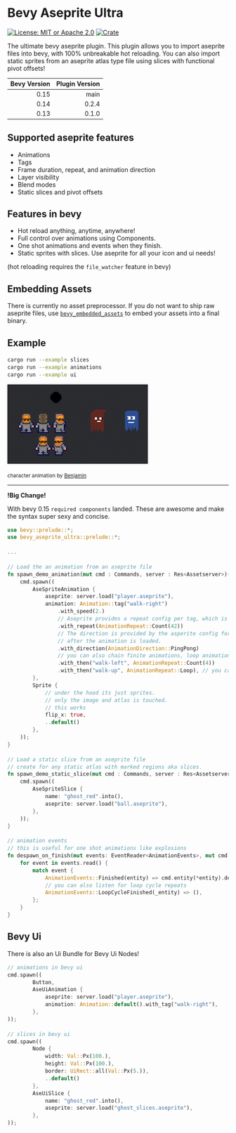 # Bevy Aseprite Ultra

[![License: MIT or Apache 2.0](https://img.shields.io/badge/License-MIT%20or%20Apache2-blue.svg)](./LICENSE)
[![Crate](https://img.shields.io/crates/v/bevy_aseprite_ultra.svg)](https://crates.io/crates/bevy_aseprite_ultra)

The ultimate bevy aseprite plugin. This plugin allows you to import aseprite files into bevy, with 100% unbreakable
hot reloading. You can also import static sprites from an aseprite atlas type file using slices with functional pivot offsets!

| Bevy Version | Plugin Version |
| -----------: | -------------: |
|         0.15 |           main |
|         0.14 |          0.2.4 |
|         0.13 |          0.1.0 |

## Supported aseprite features

-   Animations
-   Tags
-   Frame duration, repeat, and animation direction
-   Layer visibility
-   Blend modes
-   Static slices and pivot offsets

## Features in bevy

-   Hot reload anything, anytime, anywhere!
-   Full control over animations using Components.
-   One shot animations and events when they finish.
-   Static sprites with slices. Use aseprite for all your icon and ui needs!

(hot reloading requires the `file_watcher` feature in bevy)

## Embedding Assets

There is currently no asset preprocessor. If you do not want to ship raw aseprite files, use [`bevy_embedded_assets`](https://github.com/vleue/bevy_embedded_assets)
to embed your assets into a final binary.

## Example

```bash
cargo run --example slices
cargo run --example animations
cargo run --example ui
```

![Example](docs/example.gif)

<small> character animation by [Benjamin](https://github.com/headcr4sh) </small>

---

**!Big Change!**

With bevy 0.15 `required components` landed. These are awesome and make the syntax super sexy and concise.

```rust
use bevy::prelude::*;
use bevy_aseprite_ultra::prelude::*;

...

// Load the an animation from an aseprite file
fn spawn_demo_animation(mut cmd : Commands, server : Res<Assetserver>){
    cmd.spawn((
        AseSpriteAnimation {
            aseprite: server.load("player.aseprite"),
            animation: Animation::tag("walk-right")
                .with_speed(2.)
                // Aseprite provides a repeat config per tag, which is beeing ignored on purpose.
                .with_repeat(AnimationRepeat::Count(42))
                // The direction is provided by the asperite config for the tag, but can be overwritten
                // after the animation is loaded.
                .with_direction(AnimationDirection::PingPong)
                // you can also chain finite animations, loop animations will never finish
                .with_then("walk-left", AnimationRepeat::Count(4))
                .with_then("walk-up", AnimationRepeat::Loop), // you can override the default sprite settings here
        },
        Sprite {
            // under the hood its just sprites.
            // only the image and atlas is touched.
            // this works
            flip_x: true,
            ..default()
        },
    ));
}

// Load a static slice from an aseprite file
// create for any static atlas with marked regions aka slices.
fn spawn_demo_static_slice(mut cmd : Commands, server : Res<Assetserver>){
    cmd.spawn((
        AseSpriteSlice {
            name: "ghost_red".into(),
            aseprite: server.load("ball.aseprite"),
        },
    ));
}

// animation events
// this is useful for one shot animations like explosions
fn despawn_on_finish(mut events: EventReader<AnimationEvents>, mut cmd : Commands){
    for event in events.read() {
        match event {
            AnimationEvents::Finished(entity) => cmd.entity(*entity).despawn_recursive(),
            // you can also listen for loop cycle repeats
            AnimationEvents::LoopCycleFinished(_entity) => (),
        };
    }
}
```

## Bevy Ui

There is also an Ui Bundle for Bevy Ui Nodes!

```rust
// animations in bevy ui
cmd.spawn((
        Button,
        AseUiAnimation {
            aseprite: server.load("player.aseprite"),
            animation: Animation::default().with_tag("walk-right"),
        },
));

// slices in bevy ui
cmd.spawn((
        Node {
            width: Val::Px(100.),
            height: Val::Px(100.),
            border: UiRect::all(Val::Px(5.)),
            ..default()
        },
        AseUiSlice {
            name: "ghost_red".into(),
            aseprite: server.load("ghost_slices.aseprite"),
        },
));
```
